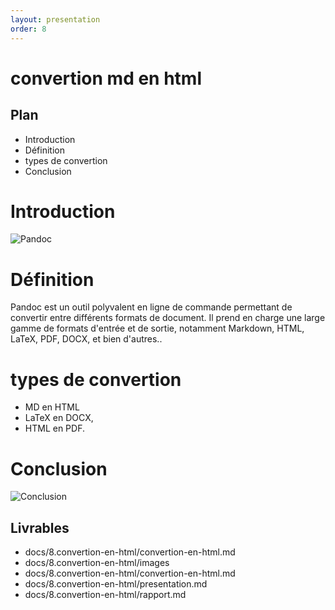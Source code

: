 ```yaml
---
layout: presentation
order: 8
---
```

# convertion md en html
<!-- new slide -->
## Plan
- Introduction
- Définition
- types de convertion
- Conclusion
<!-- new slide -->
# Introduction

![Pandoc](/lab-markdown/8.convertion-en-html/images/pandoc.png)
<!-- new slide -->
# Définition

Pandoc est un outil polyvalent en ligne de commande permettant de convertir entre différents formats de document. Il prend en charge une large gamme de formats d'entrée et de sortie, notamment Markdown, HTML, LaTeX, PDF, DOCX, et bien d'autres..
<!-- new slide -->
# types de convertion

- MD en HTML
- LaTeX en DOCX,
- HTML en PDF.
<!-- new slide -->

# Conclusion

![Conclusion](/lab-markdown/8.convertion-en-html/images/conclusion.png)
<!-- new slide -->
## Livrables

- docs/8.convertion-en-html/convertion-en-html.md
- docs/8.convertion-en-html/images
- docs/8.convertion-en-html/convertion-en-html.md
- docs/8.convertion-en-html/presentation.md
- docs/8.convertion-en-html/rapport.md